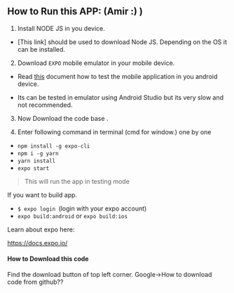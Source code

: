 ## How to Run this APP: (Amir :) )

1. Install NODE JS in you device.

- [This link] should be used to download Node JS. Depending on the OS it can be installed.

2. Download `EXPO` mobile emulator in your mobile device.
- Read [this](https://docs.expo.io/guides/testing-on-devices/) document how to test the mobile application in you android device.

- Its can be tested in emulator using Android Studio but its very slow and not recommended.

3. Now Download the code base .

4. Enter following command in terminal (cmd for window.) one by one
- `npm install -g expo-cli`
- `npm i -g yarn `
- `yarn install`
- `expo start`

> This will run the app in testing mode

If you want to build app.

- `$ expo login `(login with your expo account)
- `expo build:android` or `expo build:ios`

Learn about expo here:

https://docs.expo.io/

#### How to Download this code
Find the download button of top left corner.
Google->How to download code from github??